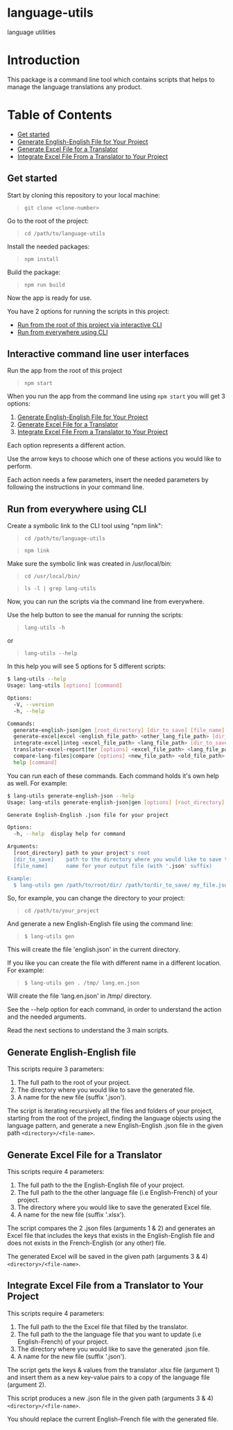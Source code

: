 # language-utils
language utilities


# Introduction
This package is a command line tool which contains scripts that helps to manage the language translations any product.


# Table of Contents
* [Get started](#get-started)
* [Generate English-English File for Your Project](#generate-english-english-file)
* [Generate Excel File for a Translator](#generate-excel-file-for-a-translator)
* [Integrate Excel File From a Translator to Your Project](#integrate-excel-file-from-a-translator-to-your-project)


## Get started
Start by cloning this repository to your local machine:
> `git clone <clone-number>`

Go to the root of the project:
> `cd /path/to/language-utils`

Install the needed packages:
> `npm install`

Build the package:
> `npm run build`

Now the app is ready for use.

You have 2 options for running the scripts in this project:
* [Run from the root of this project via interactive CLI](#interactive-command-line-user-interfaces)
* [Run from everywhere using CLI](#run-from-everywhere-using-cli)


## Interactive command line user interfaces
Run the app from the root of this project
> `npm start`

When you run the app from the command line using `npm start` you will get 3 options:
  1. [Generate English-English File for Your Project](#generate-english-english-file)
  2. [Generate Excel File for a Translator](#generate-excel-file-for-a-translator)
  3. [Integrate Excel File From a Translator to Your Project](#integrate-excel-file-from-a-translator-to-your-project)

Each option represents a different action.

Use the arrow keys to choose which one of these actions you would like to perform.

Each action needs a few parameters, insert the needed parameters by following the instructions in your command line.

## Run from everywhere using CLI
Create a symbolic link to the CLI tool using "npm link":
> `cd /path/to/language-utils`

> `npm link`

Make sure the symbolic link was created in /usr/local/bin:
> `cd /usr/local/bin/`

> `ls -l | grep lang-utils`

Now, you can run the scripts via the command line from everywhere.

Use the help button to see the manual for running the scripts:
> `lang-utils -h`

or

> `lang-utils --help`

In this help you will see 5 options for 5 different scripts:

```bash
$ lang-utils --help
Usage: lang-utils [options] [command]

Options:
  -V, --version                                                                                       output the version number
  -h, --help                                                                                          display help for command

Commands:
  generate-english-json|gen [root_directory] [dir_to_save] [file_name]                                Generate English-English .json file for your project
  generate-excel|excel <english_file_path> <other_lang_file_path> [dir_to_save] [file_name]           Generate Excel (.xlsx) file for sending to translation
  integrate-excel|integ <excel_file_path> <lang_file_path> [dir_to_save] [file_name]                  Integrate the excel from the translator to your project
  translator-excel-report|ter [options] <excel_file_path> <lang_file_path> [dir_to_save] [file_name]  Generate report file with errors and warnings for the excel from the translator
  compare-lang-files|compare [options] <new_file_path> <old_file_path> [dir_to_save] [file_name]      Generate comparison report between old language file and new language file
  help [command] 
```

You can run each of these commands. Each command holds it's own help as well. For example:

```bash
$ lang-utils generate-english-json --help
Usage: lang-utils generate-english-json|gen [options] [root_directory] [dir_to_save] [file_name]

Generate English-English .json file for your project

Options:
  -h, --help  display help for command

Arguments:
  [root_directory] path to your project's root                                          default: current directory
  [dir_to_save]    path to the directory where you would like to save the output file   default: current directory
  [file_name]      name for your output file (with '.json' suffix)                      default: 'english.json'

Example:
  $ lang-utils gen /path/to/root/dir/ /path/to/dir_to_save/ my_file.json
```

So, for example, you can change the directory to your project:

> `cd /path/to/your_project`

And generate a new English-English file using the command line:

> `$ lang-utils gen`

This will create the file 'english.json' in the current directory.

If you like you can create the file with different name in a different location. For example:

> `$ lang-utils gen . /tmp/ lang.en.json`

Will create the file 'lang.en.json' in /tmp/ directory.

See the --help option for each command, in order to understand the action and the needed arguments.

Read the next sections to understand the 3 main scripts.

## Generate English-English file

This scripts require 3 parameters:
  1. The full path to the root of your project.
  2. The directory where you would like to save the generated file.
  3. A name for the new file (suffix '.json').

The script is iterating recursively all the files and folders of your project, starting from the root of the project, finding the language objects using the language pattern, and generate a new English-English .json file in the given path `<directory>/<file-name>`.
  
## Generate Excel File for a Translator

This scripts require 4 parameters:
  1. The full path to the the English-English file of your project.
  2. The full path to the the other language file (i.e English-French) of your project.
  3. The directory where you would like to save the generated Excel file.
  4. A name for the new file (suffix '.xlsx').

The script compares the 2 .json files (arguments 1 & 2) and generates an Excel file that includes the keys that exists in the English-English file and does not exists in the French-English (or any other) file.

The generated Excel will be saved in the given path (arguments 3 & 4) `<directory>/<file-name>`.

  
## Integrate Excel File from a Translator to Your Project

This scripts require 4 parameters:
  1. The full path to the the Excel file that filled by the translator.
  2. The full path to the the language file that you want to update (i.e English-French) of your project.
  3. The directory where you would like to save the generated .json file.
  4. A name for the new file (suffix '.json').

The script gets the keys & values from the translator .xlsx file (argument 1) and insert them as a new key-value pairs to a copy of the language file (argument 2).

This script produces a new .json file in the given path (arguments 3 & 4) `<directory>/<file-name>`.

You should replace the current English-French file with the generated file.
